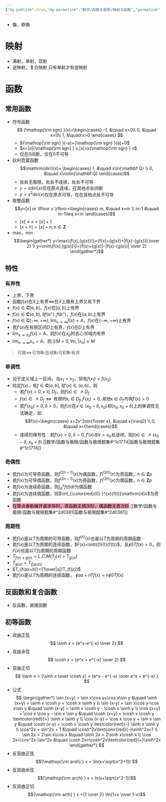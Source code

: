 ```yaml
---
{"dg-publish":true,"dg-permalink":"数学/函数与极限/映射与函数","permalink":"/数学/函数与极限/映射与函数/","dgHomeLink":true,"dgPassFrontmatter":false}
---
```



- 像，原像
# 映射
- 满射，单射，双射
- 逆映射，复合映射
	只有单射才有逆映射

# 函数

## 常用函数
- 符号函数$$ {\mathop{\rm sgn} }(x)=\begin{cases} -1, &\quad x<0\\ 0, &\quad x=0\\ 1, &\quad x>0 \end{cases} $$
	- ${\mathop{\rm sgn} }(-a)+{\mathop{\rm sgn} }(a)=0$
	- $x=|x|{\mathop{\rm sgn} } x,|x|=x{\mathop{\rm sgn} } x$
	- 仅在0间断，仅在0不可导
- 狄利克雷函数$$\mathrm{diri}(x)=
\begin{cases}
1, &\quad x\in{\mathbf Q}
\\
0, &\quad x\notin{\mathbf Q}
\end{cases}$$
	- 处处无极限，处处不连续，处处不可导
	- $y=x\mathrm{diri}(x)$仅在原点连续，在其他点处间断
	- $y=x^2\mathrm{diri}(x)$仅在原点可导，在在其他点处不可导
- 取整函数$$y=[x] or \lfloor x \rfloor=\begin{cases} m, &\quad x=m \\ m-1 &\quad m-1\leq x<m \end{cases}$$
	- $[x]\leq x<[x]+1$
	- $[x+n]=[x]+n, n\in{\mathbf Z}$
- max，min$$\begin{gather*} y=\max\{f(x),{g(x)}\}={f(x)+{g(x)}+|f(x)-{g(x)}| \over 2} \\ y=\min\{f(x),{g(x)}\}={f(x)+{g(x)}-|f(x)-{g(x)}| \over 2} \end{gather*}$$
## 特性

### 有界性
- 上界，下界
- 函数$f(x)$在$X$上有界$\Leftrightarrow$在$X$上既有上界又有下界
- $f(x)\in{\mathbf C}[a,b]$，$f(x)$在$[a,b]$上有界
- $f(x)\in{\mathbf C}(a,b),\exists f(a^+),f(b^-)$，$f(x)$在$(a,b)$上有界
- $f(x)\in{\mathbf C}(-\infty,+\infty),{ {\lim_{x\rightarrow\infty} } }f(x)=A$，$f(x)$在$(-\infty,+\infty)$上有界
- 若$f'(x)$在有限区间$D$上有界，$f(x)$在$D$上有界
- $\lim_{x\to{x_0} }f(x)=A$，则$f(x)$在$x_0$的去心邻域内有界
- $\lim_{n\rightarrow\infty}x_n=A$，则$\exists M>0,\forall n, |x_n|\leq M$

> 可微$\Leftrightarrow$可导${\mathbf R}r$连续${\mathbf R}r$可积${\mathbf R}r$有界

### 单调性
- 对于定义域上一区间，当$x_1<x_2$，恒有$f(x_1)<f(x_2)$
- 给定$f(x)$，有$f\in\mathbf{C}[a,b],\exists f'(x)\in(a,b)$，则
	- 若$f'(x)>0,x\in{D_f}$，则$f(x)\in\nearrow{D_f}$
	-  $f(x)\in\nearrow{D_f}\Leftrightarrow 有限的x_i\in{D_f},f'(x_i)=0,其他x\in{D_f} 均有f'(x)>0$
	- 若$f'(x_{0})>0,\delta>0$，则$f(x)$在$x\in(x_0-\delta,x_0)和(x_0,x_0+\delta)$上的单调性无法确定，如$$f(x)=\begin{cases} x+2x^2sin{1\over x}, &\quad x{\neq0} \\ 0, &\quad x=0\end{cases}$$
	- 连续的保号性：若$f'(x)>0,\delta>0,f'(x) 在x=x_0处连续$，则$f(x)\in\nearrow(x_0-\delta,x_0+\delta)$ [[数学/函数与极限/函数与极限题集#^1c1774|函数与极限题集#^1c1774]]

### 奇偶性
- 若$f(x)$为可导奇函数，则$f^{(2n+1)}(x)$为偶函数，$f(^{(2n)}(x)$为奇函数，$n\in{\mathbf Z}p$
- 若$f(x)$为可导偶函数，则$f^{(2n+1)}(x)$为奇函数，$f(^{(2n)}(x)$为偶函数，$n\in{\mathbf Z}p$
- 若$f(x)$为连续奇函数，则$\int_{a}^{x}{f(t)\mathrm{d}t}$为偶函数
- 若$f(x)$为连续偶函数，则$\int_{\color{red}{0} }^{x}{f(t)}\mathrm{d}x$为奇函数
- <mark style="background: #FF5582A6;">在零点泰勒展开或求导时，奇函数无偶次阶，偶函数无奇次阶</mark> [[数学/函数与极限/函数与极限题集#^2d0381|函数与极限题集#^2d0381]]

### 周期性
- 若$f(x)$是以$T$为周期的可导函数，则$f^{(n)}(x)$也是以$T$为周期的周期函数
- 若$f(x)$是以$T$为周期的连续函数，$F(x)=\intt{0}{t}{f(t)}$，且$\intx{0}{T}{f(x)}=0$，则$F(x)$也是以$T$为周期的周期函数
- $T_{f(x)\pm{g(x)} } = L.C.M(T_f(x)+T_{g(x)})$
- $T_{\varphi(x)}=T_{f[\varphi(x)]}$
- $T_{f(ax+b)}={1\over|a|}T_{f(x)}$
- 若$f(x)$是以$T$为周期的连续函数， $\intx{a}{a+nT}{f(x)}=n\intx{0}{T}{f(x)}$

## 反函数和复合函数
- 反函数，直接函数

## 初等函数
- 双曲正弦
$$ \sinh x = {e^x-e^{-x} \over 2} $$
- 双曲余弦
$$ \cosh x = {e^x + e^{-x} \over 2} $$
- 双曲正切
$$ \tanh x = {\sinh x \over \cosh x} = {e^x - e^{-x} \over e^x + e^{-x} } $$
- 公式
$$
\begin{gather*}
\sin (x+y) = \sin x\cos y+\cos x\sin y 
&\quad 
\sinh (x+y) = \sinh x \cosh y + \cosh x \sinh y
\\
\sin (x-y) = \sin x\cos y-\cos x\sin y
&\quad
\sinh (x-y) = \sinh x \cosh y - \cosh x \sinh y
\\
\cos (x+y) = \cos x \cos y - \sin x \sin y
&\quad
\cosh (x+y) = \cosh x \cosh y \textcolor{red}{+} \sinh x \sinh y
\\
\cos (x-y) = \cos x \cos y + \sin x \sin y
&\quad
\cosh (x-y) = \cosh x \cosh y \textcolor{red}{-} \sinh x \sinh y
\\
\cos^2x + sin^2x = 1
&\quad
\cosh^2x\textcolor{red}{-}\sinh^2x=1
\\
\sin 2x = 2\sin x\cos x
&\quad
\sinh 2x = 2\sinh x\cosh x
\\
\cos 2x=\cos^2x-\sin^2x
&\quad
\cosh 2x=\cosh^2x\textcolor{red}{+}\sinh^2x
\end{gather*}
$$
- 反双曲正弦
$${\mathop{\rm arsh} } x = \ln(x+\sqrt{x^2+1})
$$
- 反双曲余弦
$${\mathop{\rm arch} } x = ln(x+\sqrt{x^2-1})$$
- 反双曲正切
$${\mathop{\rm arth} } x ={1 \over 2} \ln{1+x \over 1-x}$$
